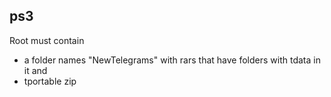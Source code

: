 ## ps3
Root must contain
- a folder names "NewTelegrams" with rars that have folders with tdata in it and 
- tportable zip 
